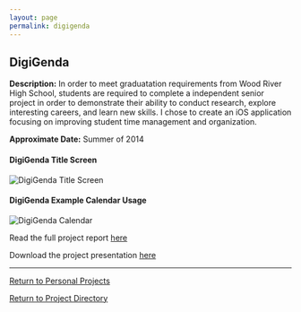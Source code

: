 ```yaml
---
layout: page
permalink: digigenda
---
```


**DigiGenda**
--------------

**Description:** 
In order to meet graduatation requirements from Wood River High School, students are required to complete a independent senior project in order to demonstrate their ability to conduct research, explore interesting careers, and learn new skills. I chose to create an iOS application focusing on improving student time management and organization. 

**Approximate Date:** Summer of 2014

#### DigiGenda Title Screen

![DigiGenda Title Screen](https://jonscott20.github.io/Files/Images/DigiGenda_Title.PNG)

#### DigiGenda Example Calendar Usage

![DigiGenda Calendar](https://jonscott20.github.io/Files/Images/DigiGenda_Used_Calendar.PNG)

Read the full project report [here](https://jonscott20.github.io/Files/Documents/DigiGenda_Project_Report.pdf)

Download the project presentation [here](https://jonscott20.github.io/Files/Documents/DigiGenda_Project_Presentation.pptx)

----------

[Return to Personal Projects](https://jonscott20.github.io/personal_projects/)

[Return to Project Directory](https://jonscott20.github.io/project_directory/)

